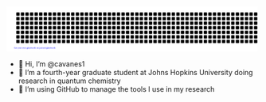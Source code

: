 ![gitartwork](gitartwork.svg)
- 👋 Hi, I’m @cavanes1
- 👀 I’m a fourth-year graduate student at Johns Hopkins University doing research in quantum chemistry
- 🌱 I’m using GitHub to manage the tools I use in my research

<!---
Things to add in the future (from GitHub's template):
- 💞️ I’m looking to collaborate on ...
- 📫 How to reach me ...
--->
